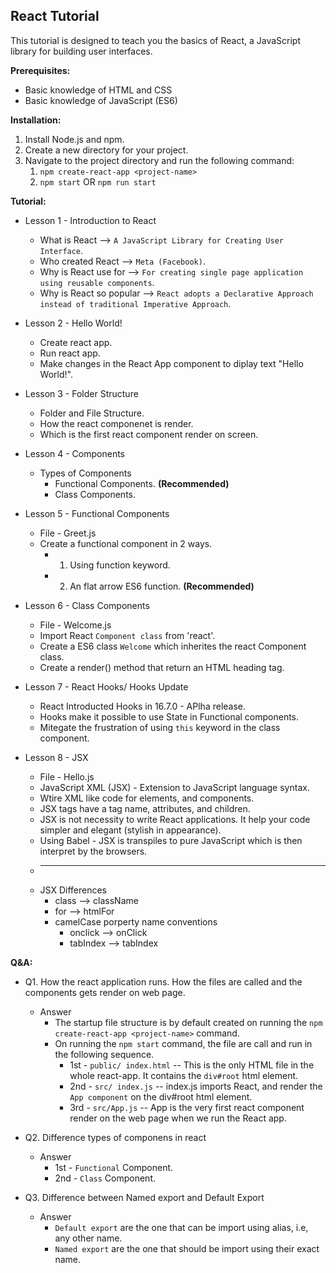 ## React Tutorial

This tutorial is designed to teach you the basics of React, a JavaScript library for building user interfaces.

**Prerequisites:**
* Basic knowledge of HTML and CSS
* Basic knowledge of JavaScript (ES6)


**Installation:**
1. Install Node.js and npm.
2. Create a new directory for your project.
3. Navigate to the project directory and run the following command:
   1. `npm create-react-app <project-name>`
   2. `npm start` OR `npm run start`


**Tutorial:**
* Lesson 1 - Introduction to React
  * What is React --> `A JavaScript Library for Creating User Interface`.
  * Who created React --> `Meta (Facebook)`.
  * Why is React use for --> `For creating single page application using reusable components`.
  * Why is React so popular --> `React adopts a Declarative Approach instead of traditional Imperative Approach`.

* Lesson 2 - Hello World!
  * Create react app.
  * Run react app.
  * Make changes in the React App component to diplay text "Hello World!".

* Lesson 3 - Folder Structure
  * Folder and File Structure.
  * How the react componenet is render.
  * Which is the first react component render on screen.

* Lesson 4 - Components
  * Types of Components
    * Functional Components. **(Recommended)**
    * Class Components.

* Lesson 5 - Functional Components
  * File - Greet.js
  * Create a functional component in 2 ways.
    * 1. Using function keyword.
    * 2. An flat arrow ES6 function. **(Recommended)**

* Lesson 6 - Class Components
  * File - Welcome.js
  * Import React `Component class` from 'react'.
  * Create a ES6 class `Welcome` which inherites the react Component class.
  * Create a render() method that return an HTML heading tag.

* Lesson 7 - React Hooks/ Hooks Update
  * React Introducted Hooks in 16.7.0 - APlha release.
  * Hooks make it possible to use State in Functional components.
  * Mitegate the frustration of using `this` keyword in the class component.

* Lesson 8 - JSX
  * File - Hello.js
  * JavaScript XML (JSX) - Extension to JavaScript language syntax.
  * Wtire XML like code for elements, and components.
  * JSX tags have a tag name, attributes, and children.
  * JSX is not necessity to write React applications. It help your code simpler and elegant (stylish in appearance).
  * Using Babel - JSX is transpiles to pure JavaScript which is then interpret by the browsers.
  * -------------------------------------------------------
  * JSX Differences
    * class --> className
    * for --> htmlFor
    * camelCase porperty name conventions
      * onclick --> onClick
      * tabIndex --> tabIndex

**Q&A:**
* Q1. How the react application runs. How the files are called and the components gets render on web page.
  * Answer
    * The startup file structure is by default created on running the `npm create-react-app <project-name>` command.
    * On running the `npm start` command, the file are call and run in the following sequence.
      * 1st - `public/ index.html`  -- This is the only HTML file in the whole react-app. It contains the `div#root` html element.
      * 2nd - `src/ index.js`       -- index.js imports React, and render the `App component` on the div#root html element.
      * 3rd - `src/App.js`          -- App is the very first react component render on the web page when we run the React app.

* Q2. Difference types of componens in react
  * Answer
    * 1st - `Functional` Component.
    * 2nd - `Class` Component.

* Q3. Difference between Named export and Default Export
  * Answer
    * `Default export` are the one that can be import using alias, i.e, any other name.
    * `Named export` are the one that should be import using their exact name.

